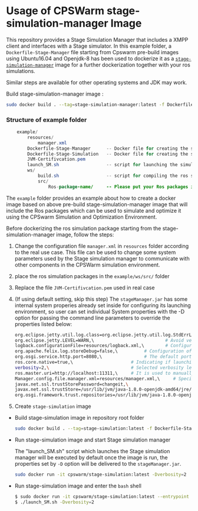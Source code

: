 # Usage of CPSWarm stage-simulation-manager Image
This repository provides a Stage Simulation Manager that includes a XMPP client and interfaces with a Stage simulator. In this example folder, a `Dockerfile-Stage-Manager` file starting from Cpswarm pre-build images using Ubuntu16.04 and Openjdk-8 has been used to dockerize it as a [`stage-simulation-manager`](https://cloud.docker.com/u/cpswarm/repository/docker/cpswarm/stage-simulation-manager) image for a further dockerization together with your ros simulations.

Similar steps are available for other operating systems and JDK may work.

Build stage-simulation-manager image :
```bash
sudo docker build . --tag=stage-simulation-manager:latest -f Dockerfile-Stage-Manager
```

### Structure of example folder
``` java
    example/
        resources/
            manager.xml
        Dockerfile-Stage-Manager      -- Docker file for creating the stage-simulation-manager image
        Dockerfile-Stage-Simulation   -- Docker file for creating the stage-simulation image
        JVM-Certifivcation.pem
		launch_SM.sh    			  -- script for launching the simulation manager
        ws/
            build.sh                  -- script for compiling the ros simulation
            src/
                Ros-package-name/     -- Please put your Ros packages in this src folder
```


The `example` folder provides an example about how to create a docker image based on above pre-build stage-simulation-manager image that will include the Ros packages which can be used to simulate and optimize it using the CPSwarm Simulation and Optimization Environment.

Before dockerizing the ros simulation package starting from the stage-simulation-manager image, follow the steps:

1.  Change the configuration file `manager.xml` in `resources` folder according to the real use case. This file can be used to change some system parameters used by the Stage simulation manager to communicate with other components in the CPSWarm simulation environment.
2.  place the ros simulation packages in the `example/ws/src/` folder
3.  Replace the file `JVM-Certifivcation.pem` used in real case
4.  (If using default setting, skip this step) The `stageManager.jar` has some internal system properies already set inside for configuring its launching environment, so user can set individual System properties with the -D option for passing the command line parameters to override the properties listed below:

      ``` bash
      org.eclipse.jetty.util.log.class=org.eclipse.jetty.util.log.StdErrLog,\
      org.eclipse.jetty.LEVEL=WARN,\                           # Avoid verbose superfluous debug info printed on Stdin.
      logback.configurationFile=resources/logback.xml,\        # Configuration of ch.qos.logback.core bundle
      org.apache.felix.log.storeDebug=false,\          # Configuration of org.apache.felix.log bundle to determine whether or not debug messages will be stored in the history
      org.osgi.service.http.port=8080,\                # The default port used for Felix servlets and resources available via HTTP
      ros.core.native=true,\                      # Indicating if launching the installed ROS system or the rosjava ROScore implementation of the rosjava_core project
      verbosity=2,\                               # Selected verbosity level: 0 NO_OUTPUT, 1 ONLY_FITNESS_SCORE, 2 ALL
      ros.master.uri=http://localhost:11311,\     # It is used to manually indicate the Ros environment variable in case the user doesn't set it during the Ros installation
      Manager.config.file.manager.xml=resources/manager.xml,\     # Specify the location of the configuration file of the Stage simulation manager
      javax.net.ssl.trustStorePassword=changeit,\
      javax.net.ssl.trustStore=/usr/lib/jvm/java-1.8.0-openjdk-amd64/jre/lib/security/cacerts,\                 # Replace path of the JDK with the user's value in real use case
      org.osgi.framework.trust.repositories=/usr/lib/jvm/java-1.8.0-openjdk-amd64/jre/lib/security/cacerts      # Replace path of the JDK with the user's value in real use case
      ```
5.  Create `stage-simulation` image

*  Build stage-simulation image in repository root folder
   ``` bash
   sudo docker build . --tag=stage-simulation:latest -f Dockerfile-Stage-simulation
   ```
*  Run stage-simulation image and start Stage simulation manager

   The "launch_SM.sh" script which launches the Stage simulation manager will be executed by default once the image is run, the properties set by `-D` option will be delivered to the `stageManager.jar`.
   ```bash
   sudo docker run -it cpswarm/stage-simulation:latest -Dverbosity=2
   ```

*  Run stage-simulation image and enter the `bash` shell
   ```bash
   $ sudo docker run -it cpswarm/stage-simulation:latest --entrypoint /bin/bash
   $ ./launch_SM.sh -Dverbosity=2
   ```
